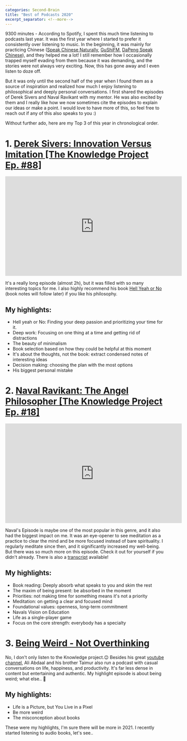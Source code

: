 ```yaml
---
categories: Second-Brain
title: "Best of Podcasts 2020"
excerpt_separator: <!--more-->
---
```


9300 minutes - According to Spotify, I spent this much time listening to podcasts last year. It was the first year where I started to prefer it consistently over listening to music. In the beginning, it was mainly for practicing Chinese ([Speak Chinese Naturally](https://speakchinesenaturally.com/), [GuShiFM](https://storyfm.cn/), [DaPeng Speak Chinese](https://www.youtube.com/channel/UCNmZr4WBw71bdJYjaycLodA)), and they helped me a lot! I still remember how I occasionally trapped myself evading from them because it was demanding, and the stories were not always very exciting. Now, this has gone away and I even listen to doze off.

But it was only until the second half of the year when I found them as a source of inspiration and realized how much I enjoy listening to philosophical and deeply personal conversations. I first shared the episodes of Derek Sivers and Naval Ravikant with my mentor. He was also excited by them and I really like how we now sometimes cite the episodes to explain our ideas or make a point. I would love to have more of this, so feel free to reach out if any of this also speaks to you :)

<!--more-->

Without further ado, here are my Top 3 of this year in chronological order.

# 1. [Derek Sivers: Innovation Versus Imitation [The Knowledge Project Ep. #88]](https://fs.blog/knowledge-project/derek-sivers/)

<iframe width="560" height="315" src="https://www.youtube.com/embed/JNkqvi29LBs" frameborder="0" allow="accelerometer; autoplay; clipboard-write; encrypted-media; gyroscope; picture-in-picture" allowfullscreen></iframe>

It's a really long episode (almost 2h), but it was filled with so many interesting topics for me. I also highly recommend his book [Hell Yeah or No](https://sive.rs/n) (book notes will follow later) if you like his philosophy.

## My highlights:

- Hell yeah or No: Finding your deep passion and prioritizing your time for it.
- Deep work: Focusing on one thing at a time and getting rid of distractions
- The beauty of minimalism
- Book selection based on how they could be helpful at this moment
- It's about the thoughts, not the book: extract condensed notes of interesting ideas
- Decision making: choosing the plan with the most options
- His biggest personal mistake

# 2. [Naval Ravikant: The Angel Philosopher [The Knowledge Project Ep. #18]](https://fs.blog/knowledge-project/naval-ravikant/)

<iframe width="560" height="315" src="https://www.youtube.com/embed/mGY2To_HW98" frameborder="0" allow="accelerometer; autoplay; clipboard-write; encrypted-media; gyroscope; picture-in-picture" allowfullscreen></iframe>

Naval's Episode is maybe one of the most popular in this genre, and it also had the biggest impact on me. It was an eye-opener to see meditation as a practice to clear the mind and be more focused instead of bare spirituality. I regularly meditate since then, and it significantly increased my well-being. But there was so much more on this episode. Check it out for yourself if you didn't already. There is also a [transcript](https://fs.blog/wp-content/uploads/2017/02/Naval-Ravikant-TKP.pdf)
available!

## My highlights:

- Book reading: Deeply absorb what speaks to you and skim the rest
- The maxim of being present: be absorbed in the moment
- Priorities: not making time for something means it's not a priority
- Meditation: on getting a clear and focused mind
- Foundational values: openness, long-term commitment
- Navals Vision on Education
- Life as a single-player game
- Focus on the core strength: everybody has a specialty

# 3. [Being Weird - Not Overthinking](https://notoverthinking.transistor.fm/episodes/being-weird)

No, I don't only listen to the Knowledge project.😉 Besides his great [youtube channel](https://www.youtube.com/user/Sepharoth64), Ali Abdaal and his brother Taimur also run a podcast with casual conversations on life, happiness, and productivity. It's far less dense in content but entertaining and authentic. My highlight episode is about being weird; what else.. 🤪

## My highlights:

- Life is a Picture, but You Live in a Pixel
- Be more weird
- The misconception about books

These were my highlights, I'm sure there will be more in 2021. I recently started listening to audio books, let's see..
